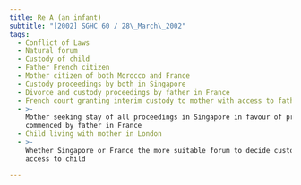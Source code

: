 ```yaml
---
title: Re A (an infant)
subtitle: "[2002] SGHC 60 / 28\_March\_2002"
tags:
  - Conflict of Laws
  - Natural forum
  - Custody of child
  - Father French citizen
  - Mother citizen of both Morocco and France
  - Custody proceedings by both in Singapore
  - Divorce and custody proceedings by father in France
  - French court granting interim custody to mother with access to father
  - >-
    Mother seeking stay of all proceedings in Singapore in favour of proceedings
    commenced by father in France
  - Child living with mother in London
  - >-
    Whether Singapore or France the more suitable forum to decide custody of and
    access to child

---
```


